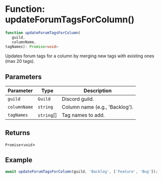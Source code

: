 # Function: updateForumTagsForColumn()

```ts
function updateForumTagsForColumn(
   guild, 
   columnName, 
tagNames): Promise<void>
```

Updates forum tags for a column by merging new tags with existing ones (max 20 tags).

## Parameters

| Parameter | Type | Description |
| ------ | ------ | ------ |
| `guild` | `Guild` | Discord guild. |
| `columnName` | `string` | Column name (e.g., 'Backlog'). |
| `tagNames` | `string`[] | Tag names to add. |

## Returns

`Promise`\<`void`\>

## Example

```ts
await updateForumTagsForColumn(guild, 'Backlog', ['Feature', 'Bug']);
```
